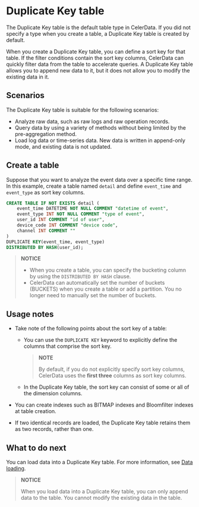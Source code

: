 # Duplicate Key table

The Duplicate Key table is the default table type in CelerData. If you did not specify a type when you create a table, a Duplicate Key table is created by default.

When you create a Duplicate Key table, you can define a sort key for that table. If the filter conditions contain the sort key columns, CelerData can quickly filter data from the table to accelerate queries. A Duplicate Key table allows you to append new data to it, but it does not allow you to modify the existing data in it.

## Scenarios

The Duplicate Key table is suitable for the following scenarios:

- Analyze raw data, such as raw logs and raw operation records.
- Query data by using a variety of methods without being limited by the pre-aggregation method.
- Load log data or time-series data. New data is written in append-only mode, and existing data is not updated.

## Create a table

Suppose that you want to analyze the event data over a specific time range. In this example, create a table named `detail` and define `event_time` and `event_type` as sort key columns.

```SQL
CREATE TABLE IF NOT EXISTS detail (
    event_time DATETIME NOT NULL COMMENT "datetime of event",
    event_type INT NOT NULL COMMENT "type of event",
    user_id INT COMMENT "id of user",
    device_code INT COMMENT "device code",
    channel INT COMMENT ""
)
DUPLICATE KEY(event_time, event_type)
DISTRIBUTED BY HASH(user_id);
```

> **NOTICE**
>
> - When you create a table, you can specify the bucketing column by using the `DISTRIBUTED BY HASH` clause.<!--For detailed information, see [bucketing](../Data_distribution.md#design-partitioning-and-bucketing-rules).-->
> - CelerData can automatically set the number of buckets (BUCKETS) when you create a table or add a partition.  You no longer need to manually set the number of buckets. <!--For detailed information, see [determine the number of buckets](../Data_distribution.md#determine-the-number-of-buckets).-->

## Usage notes

- Take note of the following points about the sort key of a table:
  - You can use the `DUPLICATE KEY` keyword to explicitly define the columns that comprise the sort key.

    > **NOTE**
    >
    > By default, if you do not explicitly specify sort key columns, CelerData uses the **first three** columns as sort key columns.

  - In the Duplicate Key table, the sort key can consist of some or all of the dimension columns.

- You can create indexes such as BITMAP indexes and Bloomfilter indexes at table creation.

- If two identical records are loaded, the Duplicate Key table retains them as two records, rather than one.

## What to do next

You can load data into a Duplicate Key table. For more information, see [Data loading](../loading/StreamLoad.md).
> **NOTICE**
>
> When you load data into a Duplicate Key table, you can only append data to the table. You cannot modify the existing data in the table.
